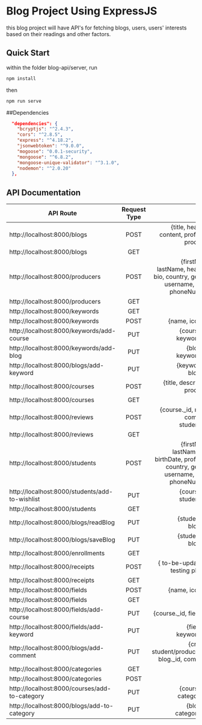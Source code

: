 #  Blog Project Using ExpressJS 
this blog project will have API's for fetching blogs, users, users' interests based on their readings and other factors.

## Quick Start
within the folder blog-api/server, run
```bash
npm install
```
then
```bash
npm run serve
```

##Dependencies
```json
  "dependencies": {
    "bcryptjs": "^2.4.3",
    "cors": "^2.8.5",
    "express": "^4.18.2",
    "jsonwebtoken": "^9.0.0",
    "mogoose": "0.0.1-security",
    "mongoose": "^6.8.2",
    "mongoose-unique-validator": "^3.1.0",
    "nodemon": "^2.0.20"
  },
```

## API Documentation

| API Route                        |Request Type   | Body                                                              | Response       |
| -------------                    |:-------------:| -----------------------------------------------:                  |      ------:   |
| http://localhost:8000/blogs      | POST          | {title, headline, content, profilePic, producer}                  |                |
| http://localhost:8000/blogs      | GET           |                                                                   |                |
| http://localhost:8000/producers  | POST |{firstName, lastName, headline, bio, country, gender, username, email, phoneNumber}|         |
| http://localhost:8000/producers  | GET           |                                                                   |                |
| http://localhost:8000/keywords   | GET           |                                                                   |                |
| http://localhost:8000/keywords   | POST          | {name, iconPic}                                                   |                |
| http://localhost:8000/keywords/add-course | PUT  | {course._id, keyword._id}                                         |                |
| http://localhost:8000/keywords/add-blog   | PUT  | {blog._id, keyword._id}                                           |                |
| http://localhost:8000/blogs/add-keyword   | PUT  | {keywords[], blog._id}                                            |                |
| http://localhost:8000/courses     | POST         | {title, description, producer}                                    |                |
| http://localhost:8000/courses     | GET          |                                                                   |                |
| http://localhost:8000/reviews     | POST         | {course._id, rating, comment, student._id}                        |                |
| http://localhost:8000/reviews     | GET          |                                                                   |                |
| http://localhost:8000/students    | POST|{firstName, lastName, bio, birthDate, profilePic, country, gender, username, email, phoneNumber} | |
| http://localhost:8000/students/add-to-wishlist| PUT | {course._id, student._id}                                      |                |
| http://localhost:8000/students    | GET          |                                                                   |                |
| http://localhost:8000/blogs/readBlog | PUT       | {student._id, blog._id}                                           |                |
| http://localhost:8000/blogs/saveBlog | PUT       | {student._id, blog._id}                                           |                |
| http://localhost:8000/enrollments    | GET       |                                                                   |                |
| http://localhost:8000/receipts       | POST      | { to-be-updated in testing phase }                                |                |
| http://localhost:8000/receipts       | GET       |                                                                   |                |
| http://localhost:8000/fields         | POST      | {name, iconPic}                                                   |                |
| http://localhost:8000/fields         | GET       |                                                                   |                |
| http://localhost:8000/fields/add-course | PUT    | {course._id, field._id}                                           |                |
| http://localhost:8000/fields/add-keyword| PUT    | {field._id, keyword._id}                                          |                |
| http://localhost:8000/blogs/add-comment| PUT     | {creator: student/producer._id, blog._id, comment}                |                |
| http://localhost:8000/categories     | GET       |                                                                   |                |
| http://localhost:8000/categories     | POST      | {title}                                                           |                |
| http://localhost:8000/courses/add-to-category|PUT| {course._id, category._id                                         |                |
| http://localhost:8000/blogs/add-to-category  |PUT| {blog._id, category._id}                                          |                |

